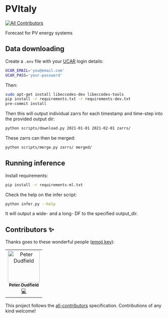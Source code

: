 # PVItaly
<!-- ALL-CONTRIBUTORS-BADGE:START - Do not remove or modify this section -->
[![All Contributors](https://img.shields.io/badge/all_contributors-1-orange.svg?style=flat-square)](#contributors-)
<!-- ALL-CONTRIBUTORS-BADGE:END -->
Forecast for PV energy systems

## Data downloading
Create a `.env` file with your [UCAR](https://rda.ucar.edu/datasets/ds084.1/) login details:
```bash
UCAR_EMAIL='you@email.com'
UCAR_PASS='your-password'
```

Then:
```bash
sudo apt-get install libeccodes-dev libeccodes-tools
pip install -r requirements.txt -r requirements-dev.txt
pre-commit install
```

Then this will output individual zarrs for each timestamp and time-step into the provided output dir:
```bash
python scripts/download.py 2021-01-01 2021-02-01 zarrs/
```

These zarrs can then be merged:
```bash
python scripts/merge.py zarrs/ merged/
```

## Running inference
Install requirements:
```bash
pip install -r requirements-ml.txt
```

Check the help on the infer script:
```bash
python infer.py --help
```

It will output a wide- and a long- DF to the specified output_dir.

## Contributors ✨

Thanks goes to these wonderful people ([emoji key](https://allcontributors.org/docs/en/emoji-key)):

<!-- ALL-CONTRIBUTORS-LIST:START - Do not remove or modify this section -->
<!-- prettier-ignore-start -->
<!-- markdownlint-disable -->
<table>
  <tbody>
    <tr>
      <td align="center"><a href="https://github.com/peterdudfield"><img src="https://avatars.githubusercontent.com/u/34686298?v=4?s=100" width="100px;" alt="Peter Dudfield"/><br /><sub><b>Peter Dudfield</b></sub></a><br /><a href="https://github.com/openclimatefix/PVItaly/commits?author=peterdudfield" title="Code">💻</a></td>
    </tr>
  </tbody>
</table>

<!-- markdownlint-restore -->
<!-- prettier-ignore-end -->

<!-- ALL-CONTRIBUTORS-LIST:END -->

This project follows the [all-contributors](https://github.com/all-contributors/all-contributors) specification. Contributions of any kind welcome!